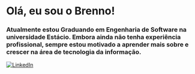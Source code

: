 # Olá, eu sou o Brenno!

### Atualmente estou Graduando em Engenharia de Software na universidade Estácio. Embora ainda não tenha experiência profissional, sempre estou motivado a aprender mais sobre e crescer na área de tecnologia da informação.

[![LinkedIn](https://img.shields.io/badge/LinkedIn-000?style=for-the-badge&logo=linkedin&logoColor=0E76A8)](www.linkedin.com/in/brenno-marques-dos-santos-7a7406222)
